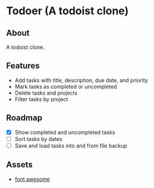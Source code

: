 # Todoer (A todoist clone)

## About

A todoist clone.

## Features

- Add tasks with title, description, due date, and priority
- Mark tasks as completed or uncompleted
- Delete tasks and projects
- Filter tasks by project

## Roadmap

- [x] Show completed and uncompleted tasks
- [ ] Sort tasks by dates
- [ ] Save and load tasks into and from file backup

## Assets

- [font awesome](https://fontawesome.com/)
